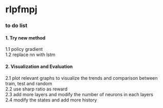 # rlpfmpj

### to do list     
#### 1. Try new method
1.1 policy gradient        
1.2 replace nn with lstm

#### 2. Visualization and Evaluation
2.1 plot relevant graphs to visualize the trends and comparison between train, test and random        
2.2 use sharp ratio as reward          
2.3 add more layers and modify the number of neurons in each layers          
2.4 modify the states and add more history

